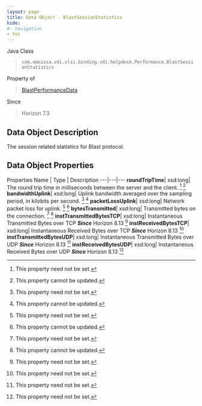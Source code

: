 ```yaml
---
layout: page
title: Data Object - BlastSessionStatistics
hide:
#- navigation
- toc
---
```






Java Class
> `com.omnissa.vdi.vlsi.binding.vdi.helpdesk.Performance.BlastSessionStatistics`

Property of
> [BlastPerformanceData](vdi.helpdesk.Performance.BlastPerformanceData.md#field_detail)

Since
> Horizon 7.3


## Data Object Description

The session related statistics for Blast protocol.

## Data Object Properties
Properties
Name |  Type |  Description
---|---|---
**roundTripTime**|  xsd:long|  The round trip time in milliseconds between the server and the client. [^1] [^2]
**bandwidthUplink**|  xsd:long|  Uplink bandwidth averaged over the sampling period, in kilobits per second. [^1] [^2]
**packetLossUplink**|  xsd:long|  Network packet loss for uplink. [^1] [^2]
**bytesTransmitted**|  xsd:long|  Transmitted bytes on the connection. [^1] [^2]
**instTransmittedBytesTCP**|  xsd:long|  Instantaneous Transmitted Bytes over TCP  **_Since_** Horizon 8.13 [^1]
**instReceivedBytesTCP**|  xsd:long|  Instantaneous Received Bytes over TCP  **_Since_** Horizon 8.13 [^1]
**instTransmittedBytesUDP**|  xsd:long|  Instantaneous Transmitted Bytes over UDP  **_Since_** Horizon 8.13 [^1]
**instReceivedBytesUDP**|  xsd:long|  Instantaneous Received Bytes over UDP  **_Since_** Horizon 8.13 [^1]


 


[^1]: This property need not be set.
[^2]: This property cannot be updated.